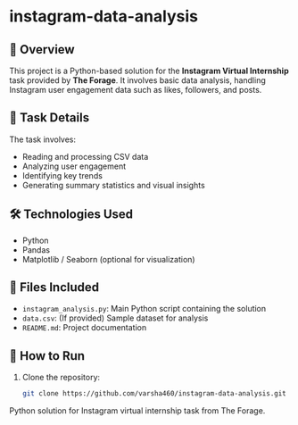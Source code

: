 # instagram-data-analysis

## 📌 Overview
This project is a Python-based solution for the **Instagram Virtual Internship** task provided by **The Forage**. It involves basic data analysis, handling Instagram user engagement data such as likes, followers, and posts.

## 🔧 Task Details
The task involves:
- Reading and processing CSV data
- Analyzing user engagement
- Identifying key trends
- Generating summary statistics and visual insights

## 🛠️ Technologies Used
- Python
- Pandas
- Matplotlib / Seaborn (optional for visualization)

## 📂 Files Included
- `instagram_analysis.py`: Main Python script containing the solution
- `data.csv`: (If provided) Sample dataset for analysis
- `README.md`: Project documentation

## 🚀 How to Run
1. Clone the repository:
   ```bash
   git clone https://github.com/varsha460/instagram-data-analysis.git
Python solution for Instagram virtual internship task from The Forage.
